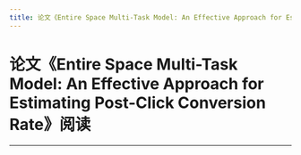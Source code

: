 ```yaml
---
title: 论文《Entire Space Multi-Task Model: An Effective Approach for Estimating Post-Click Conversion Rate》阅读
---
```


# 论文《Entire Space Multi-Task Model: An Effective Approach for Estimating Post-Click Conversion Rate》阅读

<script type="text/javascript" src="/include/head.js"></script>



---

<script type="text/javascript" src="/include/tail.js"></script>